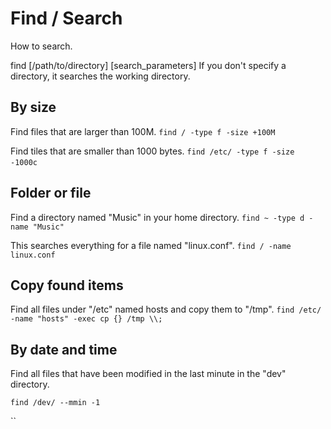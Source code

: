 # Find / Search

How to search.

find \[/path/to/directory] \[search_parameters]
If you don't specify a directory, it searches the working directory.

## By size 

Find files that are larger than 100M.
``find / -type f -size +100M``

Find tiles that are smaller than 1000 bytes.
``find /etc/ -type f -size -1000c`` 

## Folder or file 

Find a directory named "Music" in your home directory.
``find ~ -type d -name "Music"``

This searches everything for a file named "linux.conf".
``find / -name linux.conf``
   
## Copy found items

Find all files under "/etc" named hosts and copy them to "/tmp".
``find /etc/ -name "hosts" -exec cp {} /tmp \\;``

## By date and time

Find all files that have been modified in the last minute in the "dev" directory.

``find /dev/ --mmin -1``

``
